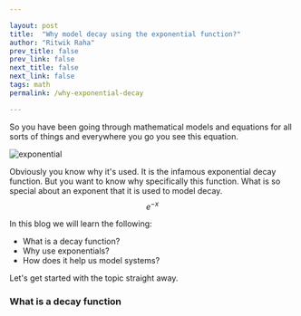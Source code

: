 ```yaml
---

layout: post
title:  "Why model decay using the exponential function?"
author: "Ritwik Raha"
prev_title: false
prev_link: false
next_title: false
next_link: false
tags: math
permalink: /why-exponential-decay

---
```

So you have been going through mathematical models and equations for all sorts of things and everywhere you go you see this equation.

![exponential]({{site.url}}/assets/post_images/5post/exponential-decay.gif)

Obviously you know why it's used. It is the infamous exponential decay function. But you want to know why specifically this function. What is so special about an exponent that it is used to model decay.
$$e^{-x}$$

In this blog we will learn the following:

* What is a decay function?
* Why use exponentials?
* How does it help us model systems?

Let's get started with the topic straight away.

### What is a decay function
